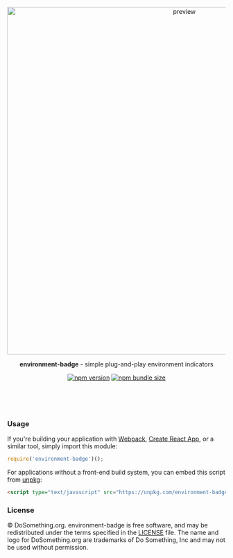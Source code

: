 <p align="center">
  <img width="801" height="auto" alt="preview" src="https://user-images.githubusercontent.com/583202/48219897-d3d0b680-e35b-11e8-9ad6-356fa14eeeb9.png">
</p>

<p align="center">
  <strong>environment-badge</strong> - simple plug-and-play environment indicators
</p>

<p align="center">
  <a href="https://npmjs.org/package/environment-badge"><img alt="npm version" src="https://img.shields.io/npm/v/environment-badge.svg?style=flat"></a>  <a href="https://bundlephobia.com/result?p=environment-badge"><img alt="npm bundle size" src="https://img.shields.io/bundlephobia/minzip/environment-badge.svg?style=flat" /></a>
</p>
<br/><br/><br/>

### Usage
If you're building your application with [Webpack](https://webpack.js.org), [Create React App](https://facebook.github.io/create-react-app/), or a similar tool, simply import this module:

```js
require('environment-badge')();
```

For applications without a front-end build system, you can embed this script from [unpkg](https://unpkg.com):

```html
<script type="text/javascript" src="https://unpkg.com/environment-badge@0.0.2/dist/bundle.js"></script>
```


### License

&copy; DoSomething.org. environment-badge is free software, and may be redistributed under the terms specified
in the [LICENSE](https://github.com/DoSomething/environment-badge/blob/master/LICENSE) file. The name and logo for
DoSomething.org are trademarks of Do Something, Inc and may not be used without permission.
